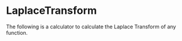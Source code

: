 # LaplaceTransform
The following is a calculator to calculate the  Laplace Transform of any function.

